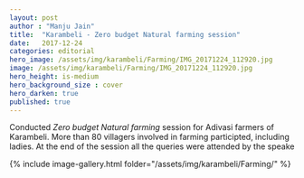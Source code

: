 ```yaml
---
layout: post
author : "Manju Jain"
title:  "Karambeli - Zero budget Natural farming session"
date:   2017-12-24 
categories: editorial
hero_image: /assets/img/karambeli/Farming/IMG_20171224_112920.jpg
image: /assets/img/karambeli/Farming/IMG_20171224_112920.jpg
hero_height: is-medium
hero_background_size : cover
hero_darken: true
published: true
---
```


Conducted *Zero budget Natural farming* session for Adivasi farmers of Karambeli. More than 80 villagers involved in farming participted, including ladies. At the end of the session all the queries were attended by the speake

{% include image-gallery.html folder="/assets/img/karambeli/Farming/" %}